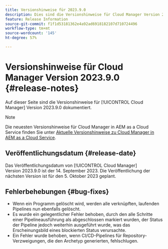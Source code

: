 ```yaml
---
title: Versionshinweise für 2023.9.0
description: Dies sind die Versionshinweise für Cloud Manager Version 2023.9.0.
feature: Release Information
source-git-commit: f1f1d53181362e4a92ad6918182107d710724496
workflow-type: tm+mt
source-wordcount: '145'
ht-degree: 57%

---
```



# Versionshinweise für Cloud Manager Version 2023.9.0 {#release-notes}

Auf dieser Seite sind die Versionshinweise für [!UICONTROL Cloud Manager] Version 2023.9.0 dokumentiert.

>[!NOTE]
>
>Die neuesten Versionshinweise für Cloud Manager in AEM as a Cloud Service finden Sie unter [Aktuelle Versionshinweise zu Cloud Manager in AEM as a Cloud Service](https://experienceleague.adobe.com/docs/experience-manager-cloud-service/content/implementing/using-cloud-manager/release-notes-cloud-manager/release-notes-cm-current.html?lang=de).

## Veröffentlichungsdatum {#release-date}

Das Veröffentlichungsdatum von [!UICONTROL Cloud Manager] Version 2023.9.0 ist der 14. September 2023. Die Veröffentlichung der nächsten Version ist für den 5. Oktober 2023 geplant.

## Fehlerbehebungen {#bug-fixes}

* Wenn ein Programm gelöscht wird, werden alle verknüpften, laufenden Pipelines nun ebenfalls gelöscht.
* Es wurde ein gelegentlicher Fehler behoben, durch den alle Schritte einer Pipelineausführung als abgeschlossen markiert wurden, der Status der Pipeline jedoch weiterhin ausgeführt wurde, was das Erscheinungsbild eines blockierten Status verursachte.
* Ein Fehler wurde behoben, wenn CI/CD-Pipelines für Repository-Verzweigungen, die den Archetyp generierten, fehlschlugen.
